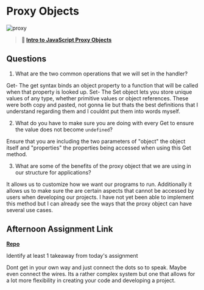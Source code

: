 # Proxy Objects

![proxy](https://bcw.blob.core.windows.net/public/img/journals/5120113092091727)

> **📖 [Intro to JavaScript Proxy Objects](https://codeworksacademy.com/fs-student-guide/resources/wk3/03-Proxies)**

## Questions

1. What are the two common operations that we will set in the handler?

Get- The get syntax binds an object property to a function that will be called when that property is looked up.
Set- The Set object lets you store unique values of any type, whether primitive values or object references. These were both copy and pasted, not gonna lie but thats the best definitions that I understand regarding them and I couldnt put them into words myself.

2. What do you have to make sure you are doing with every Get to ensure the value does not become `undefined`?

Ensure that you are including the two parameters of "object" the object itself and "properties" the properties being accessed when using this Get method.

3. What are some of the benefits of the proxy object that we are using in our structure for applications?

It allows us to customize how we want our programs to run. Additionally it allows us to make sure the are certain aspects that cannot be accessed by users when developing our projects. I have not yet been able to implement this method but I can already see the ways that the proxy object can have several use cases.

## Afternoon Assignment Link

**[Repo](https://github.com/JeffreyWatson/late-spring22-mvcGregslist)**

Identify at least 1 takeaway from today's assignment

Dont get in your own way and just connect the dots so to speak. Maybe even connect the wires. Its a rather complex system but one that allows for a lot more flexibility in creating your code and developing a project. 
